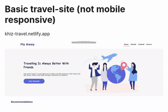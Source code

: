 # Basic travel-site (not mobile responsive)

khiz-travel.netlify.app

![Website example](/travel-site.gif)
